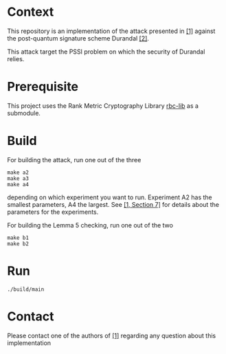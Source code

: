# Context

This repository is an implementation of the attack presented in [[1]](https://eprint.iacr.org/2023/926) against the post-quantum signature scheme Durandal [[2]](https://eprint.iacr.org/2018/1192).

This attack target the PSSI problem on which the security of Durandal relies.

# Prerequisite

This project uses the Rank Metric Cryptography Library [rbc-lib](https://www.rbc-lib.org/) as a submodule.

# Build

For building the attack, run one out of the three

    make a2
    make a3
    make a4

depending on which experiment you want to run. Experiment A2 has the smallest parameters, A4 the largest. See [[1, Section 7]](https://eprint.iacr.org/2023/926) for details about the parameters for the experiments.

For building the Lemma 5 checking, run one out of the two

    make b1
    make b2

# Run

    ./build/main


# Contact

Please contact one of the authors of [[1]](https://eprint.iacr.org/2023/926) regarding any question about this implementation
